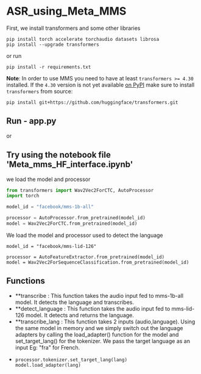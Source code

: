 # ASR_using_Meta_MMS

First, we install transformers and some other libraries
```
pip install torch accelerate torchaudio datasets librosa
pip install --upgrade transformers
````
or run 
```
pip install -r requirements.txt
```


**Note**: In order to use MMS you need to have at least `transformers >= 4.30` installed. If the `4.30` version
is not yet available [on PyPI](https://pypi.org/project/transformers/) make sure to install `transformers` from 
source:
```
pip install git+https://github.com/huggingface/transformers.git
```

## Run  - app.py
or
## Try using the notebook file 'Meta_mms_HF_interface.ipynb'






we load the model and processor

```py
from transformers import Wav2Vec2ForCTC, AutoProcessor
import torch

model_id = "facebook/mms-1b-all"

processor = AutoProcessor.from_pretrained(model_id)
model = Wav2Vec2ForCTC.from_pretrained(model_id)
```

We load the model and processor used to detect the language

```
model_id = "facebook/mms-lid-126"

processor = AutoFeatureExtractor.from_pretrained(model_id)
model = Wav2Vec2ForSequenceClassification.from_pretrained(model_id)

```

## Functions
- **transcribe : This function takes the audio input fed to mms-1b-all model. It detects the language and transcribes.
- **detect_language : This function takes the audio input fed to mms-lid-126 model. It detects and returns the language.
- **transcribe_lang : This function takes 2 inputs (audio,language). Using the same model in memory and we simply switch out the language adapters by calling the load_adapter() function for the model and set_target_lang() for the tokenizer. We pass the target language as an input Eg: "fra" for French.
- ```
  processor.tokenizer.set_target_lang(lang)
  model.load_adapter(lang)
  ```
